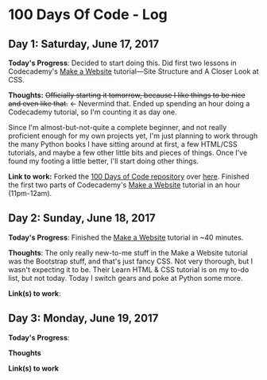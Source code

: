 # 100 Days Of Code - Log

## Day 1: Saturday, June 17, 2017
**Today's Progress**: Decided to start doing this. Did first two lessons in Codecademy's [Make a Website](https://www.codecademy.com/learn/make-a-website) tutorial&mdash;Site Structure and A Closer Look at CSS.

**Thoughts:** ~~Officially starting it tomorrow, because I like things to be nice and even like that.~~ <- Nevermind that. Ended up spending an hour doing a Codecademy tutorial, so I'm counting it as day one.

Since I'm almost-but-not-quite a complete beginner, and not really proficient enough for my own projects yet, I'm just planning to work through the many Python books I have sitting around at first, a few HTML/CSS tutorials, and maybe a few other little bits and pieces of things. Once I've found my footing a little better, I'll start doing other things.

**Link to work:** Forked the [100 Days of Code repository](https://github.com/Kallaway/100-days-of-code) over [here](https://github.com/morrisa-n/100-days-of-code). Finished the first two parts of Codecademy's [Make a Website](https://www.codecademy.com/learn/make-a-website) tutorial in an hour (11pm-12am).

## Day 2: Sunday, June 18, 2017
**Today's Progress**: Finished the [Make a Website](https://www.codecademy.com/learn/make-a-website) tutorial in ~40 minutes.

**Thoughts**: The only really new-to-me stuff in the Make a Website tutorial was the Bootstrap stuff, and that's just fancy CSS. Not very thorough, but I wasn't expecting it to be. Their Learn HTML & CSS tutorial is on my to-do list, but not today. Today I switch gears and poke at Python some more.

**Link(s) to work**: 

## Day 3: Monday, June 19, 2017
**Today's Progress**: 

**Thoughts** 

**Link(s) to work**
